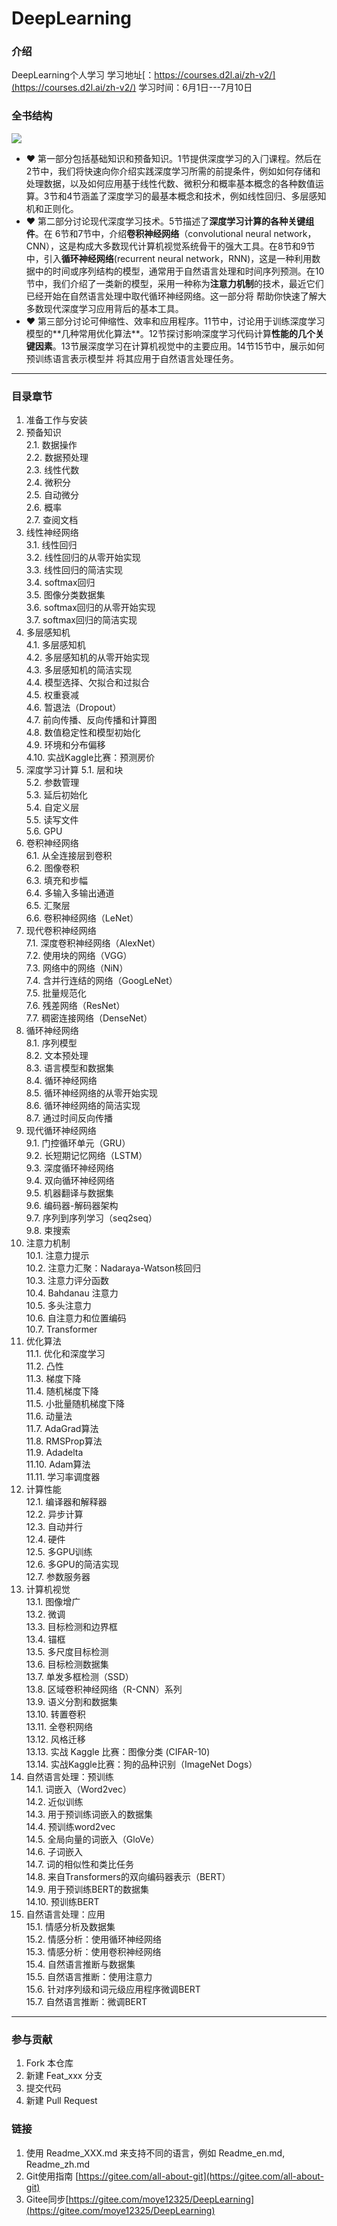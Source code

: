 # DeepLearning

### 介绍

DeepLearning个人学习
学习地址[：https://courses.d2l.ai/zh-v2/](https://courses.d2l.ai/zh-v2/)
学习时间：6月1日---7月10日

### 全书结构

![](.README_images/287b7aa5.png)

* ❤️ 第⼀部分包括基础知识和预备知识。1节提供深度学习的⼊⻔课程。然后在2节中，我们将快速向你介绍实践深度学习所需的前提条件，例如如何存储和处理数据，以及如何应⽤基于线性代数、微积分和概率基本概念的各种数值运算。3节和4节涵盖了深度学习的最基本概念和技术，例如线性回归、多层感知机和正则化。
* ❤️ 第二部分讨论现代深度学习技术。5节描述了**深度学习计算的各种关键组件**。在 6节和7节中，介绍**卷积神经⽹络**（convolutional neural network，CNN），这是构成⼤多数现代计算机视觉系统⻣⼲的强⼤⼯具。在8节和9节 中，引⼊**循环神经⽹络**(recurrent neural network，RNN)，这是⼀种利⽤数据中的时间或序列结构的模型，通常⽤于⾃然语⾔处理和时间序列预测。在10节中，我们介绍了⼀类新的模型，采⽤⼀种称为**注意⼒机制**的技术，最近它们已经开始在⾃然语⾔处理中取代循环神经⽹络。这⼀部分将 帮助你快速了解⼤多数现代深度学习应⽤背后的基本⼯具。
* ❤️ 第三部分讨论可伸缩性、效率和应⽤程序。11节中，讨论⽤于训练深度学习模型的**⼏种常⽤优化算法**。12节探讨影响深度学习代码计算**性能的⼏个关键因素**。13节展深度学习在计算机视觉中的主要应⽤。14节15节中，展⽰如何预训练语⾔表⽰模型并 将其应⽤于⾃然语⾔处理任务。

---

### 目录章节

1. 准备工作与安装
2. 预备知识  
   2.1. 数据操作  
   2.2. 数据预处理  
   2.3. 线性代数  
   2.4. 微积分  
   2.5. 自动微分  
   2.6. 概率  
   2.7. 查阅文档  
3. 线性神经网络  
   3.1. 线性回归  
   3.2. 线性回归的从零开始实现  
   3.3. 线性回归的简洁实现  
   3.4. softmax回归  
   3.5. 图像分类数据集  
   3.6. softmax回归的从零开始实现  
   3.7. softmax回归的简洁实现  
4. 多层感知机  
   4.1. 多层感知机  
   4.2. 多层感知机的从零开始实现  
   4.3. 多层感知机的简洁实现  
   4.4. 模型选择、欠拟合和过拟合  
   4.5. 权重衰减  
   4.6. 暂退法（Dropout）  
   4.7. 前向传播、反向传播和计算图  
   4.8. 数值稳定性和模型初始化  
   4.9. 环境和分布偏移  
   4.10. 实战Kaggle比赛：预测房价  
5. 深度学习计算
   5.1. 层和块  
   5.2. 参数管理  
   5.3. 延后初始化  
   5.4. 自定义层  
   5.5. 读写文件  
   5.6. GPU  
6. 卷积神经网络  
6.1. 从全连接层到卷积  
6.2. 图像卷积  
6.3. 填充和步幅  
6.4. 多输入多输出通道  
6.5. 汇聚层  
6.6. 卷积神经网络（LeNet）  
7. 现代卷积神经网络    
7.1. 深度卷积神经网络（AlexNet）  
7.2. 使用块的网络（VGG）  
7.3. 网络中的网络（NiN）  
7.4. 含并行连结的网络（GoogLeNet）  
7.5. 批量规范化  
7.6. 残差网络（ResNet）  
7.7. 稠密连接网络（DenseNet）  
8. 循环神经网络  
8.1. 序列模型  
8.2. 文本预处理  
8.3. 语言模型和数据集  
8.4. 循环神经网络  
8.5. 循环神经网络的从零开始实现  
8.6. 循环神经网络的简洁实现  
8.7. 通过时间反向传播  
9. 现代循环神经网络    
9.1. 门控循环单元（GRU）  
9.2. 长短期记忆网络（LSTM）  
9.3. 深度循环神经网络  
9.4. 双向循环神经网络  
9.5. 机器翻译与数据集  
9.6. 编码器-解码器架构  
9.7. 序列到序列学习（seq2seq）  
9.8. 束搜索  
10. 注意力机制  
10.1. 注意力提示  
10.2. 注意力汇聚：Nadaraya-Watson核回归  
10.3. 注意力评分函数  
10.4. Bahdanau 注意力  
10.5. 多头注意力  
10.6. 自注意力和位置编码  
10.7. Transformer  
11. 优化算法  
11.1. 优化和深度学习  
11.2. 凸性  
11.3. 梯度下降  
11.4. 随机梯度下降  
11.5. 小批量随机梯度下降  
11.6. 动量法  
11.7. AdaGrad算法  
11.8. RMSProp算法  
11.9. Adadelta  
11.10. Adam算法  
11.11. 学习率调度器  
12. 计算性能  
12.1. 编译器和解释器  
12.2. 异步计算  
12.3. 自动并行  
12.4. 硬件  
12.5. 多GPU训练  
12.6. 多GPU的简洁实现  
12.7. 参数服务器  
13. 计算机视觉  
13.1. 图像增广  
13.2. 微调  
13.3. 目标检测和边界框  
13.4. 锚框  
13.5. 多尺度目标检测  
13.6. 目标检测数据集  
13.7. 单发多框检测（SSD）  
13.8. 区域卷积神经网络（R-CNN）系列  
13.9. 语义分割和数据集  
13.10. 转置卷积  
13.11. 全卷积网络  
13.12. 风格迁移  
13.13. 实战 Kaggle 比赛：图像分类 (CIFAR-10)  
13.14. 实战Kaggle比赛：狗的品种识别（ImageNet Dogs）  
14. 自然语言处理：预训练  
14.1. 词嵌入（Word2vec）  
14.2. 近似训练  
14.3. 用于预训练词嵌入的数据集  
14.4. 预训练word2vec  
14.5. 全局向量的词嵌入（GloVe）  
14.6. 子词嵌入  
14.7. 词的相似性和类比任务  
14.8. 来自Transformers的双向编码器表示（BERT）  
14.9. 用于预训练BERT的数据集  
14.10. 预训练BERT  
15. 自然语言处理：应用  
15.1. 情感分析及数据集  
15.2. 情感分析：使用循环神经网络  
15.3. 情感分析：使用卷积神经网络  
15.4. 自然语言推断与数据集  
15.5. 自然语言推断：使用注意力  
15.6. 针对序列级和词元级应用程序微调BERT  
15.7. 自然语言推断：微调BERT  

---

### 参与贡献

1. Fork 本仓库
2. 新建 Feat_xxx 分支
3. 提交代码
4. 新建 Pull Request

### 链接

1. 使用 Readme\_XXX.md 来支持不同的语言，例如 Readme\_en.md, Readme\_zh.md
2. Git使用指南 [https://gitee.com/all-about-git](https://gitee.com/all-about-git)
4. Gitee同步[https://gitee.com/moye12325/DeepLearning](https://gitee.com/moye12325/DeepLearning)
